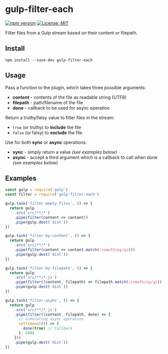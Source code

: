 # gulp-filter-each

[![npm version](https://badge.fury.io/js/gulp-filter-each.svg)](https://badge.fury.io/js/gulp-filter-each)
[![License: MIT](https://img.shields.io/badge/License-MIT-yellow.svg)](https://opensource.org/licenses/MIT)

Filter files from a Gulp stream based on their content or filepath.

## Install

```
npm install --save-dev gulp-filter-each
```

## Usage

Pass a function to the plugin, which takes three possible arguments:
- **content** - contents of the file as readable string (UTF8)
- **filepath** - path/filename of the file
- **done** - callback to be used for async operation

Return a truthy/falsy value to filter files in the stream:
- `true` (or truthy) to **include** the file
- `false` (or falsy) to **exclude** the file

Use for both **sync** or **async** operations:
- **sync** - simply return a value *(see examples below)*
- **async** - accept a third argument which is a callback to call when done *(see examples below)*

## Examples

```javascript
const gulp = require('gulp')
const filter = require('gulp-filter-each')

gulp.task('filter-empty-files', () => {
  return gulp
    .src('src/**/*')
    .pipe(filter(content => content))
    .pipe(gulp.dest('dist'))
})

gulp.task('filter-by-content', () => {
  return gulp
    .src('src/**/*')
    .pipe(filter(content => content.match(/something/gi)))
    .pipe(gulp.dest('dist'))
})

gulp.task('filter-by-filepath', () => {
  return gulp
    .src('src/**/*.js')
    .pipe(filter((content, filepath) => filepath.match(/something/gi)))
    .pipe(gulp.dest('dist'))
})

gulp.task('filter-async', () => {
  return gulp
    .src('src/**/*.js')
    .pipe(filter((content, filepath, done) => {
      // Simulating async operation
      setTimeout(() => {
        done(true) // Callback
      }, 500)
    }))
    .pipe(gulp.dest('dist'))
})
```